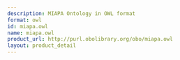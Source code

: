 ```yaml
---
description: MIAPA Ontology in OWL format
format: owl
id: miapa.owl
name: miapa.owl
product_url: http://purl.obolibrary.org/obo/miapa.owl
layout: product_detail
---
```

